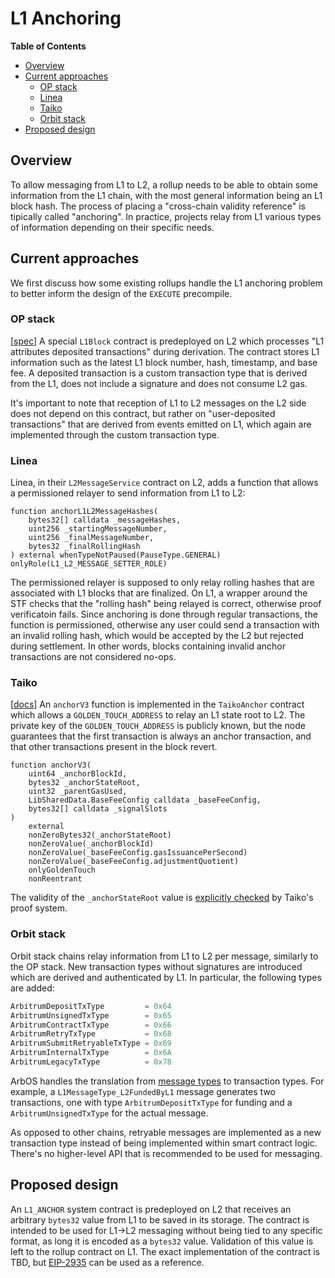 # L1 Anchoring
<!-- START doctoc generated TOC please keep comment here to allow auto update -->
<!-- DON'T EDIT THIS SECTION, INSTEAD RE-RUN doctoc TO UPDATE -->
**Table of Contents**

- [Overview](#overview)
- [Current approaches](#current-approaches)
  - [OP stack](#op-stack)
  - [Linea](#linea)
  - [Taiko](#taiko)
  - [Orbit stack](#orbit-stack)
- [Proposed design](#proposed-design)

<!-- END doctoc generated TOC please keep comment here to allow auto update -->
## Overview
To allow messaging from L1 to L2, a rollup needs to be able to obtain some information from the L1 chain, with the most general information being an L1 block hash. The process of placing a "cross-chain validity reference" is tipically called "anchoring". In practice, projects relay from L1 various types of information depending on their specific needs.

## Current approaches

We first discuss how some existing rollups handle the L1 anchoring problem to better inform the design of the `EXECUTE` precompile.

### OP stack
[[spec](https://specs.optimism.io/protocol/deposits.html#l1-attributes-predeployed-contract)]
A special `L1Block` contract is predeployed on L2 which processes "L1 attributes deposited transactions" during derivation. The contract stores L1 information such as the latest L1 block number, hash, timestamp, and base fee. A deposited transaction is a custom transaction type that is derived from the L1, does not include a signature and does not consume L2 gas.

It's important to note that reception of L1 to L2 messages on the L2 side does not depend on this contract, but rather on "user-deposited transactions" that are derived from events emitted on L1, which again are implemented through the custom transaction type.

### Linea

Linea, in their `L2MessageService` contract on L2, adds a function that allows a permissioned relayer to send information from L1 to L2:

```solidity
function anchorL1L2MessageHashes(
    bytes32[] calldata _messageHashes,
    uint256 _startingMessageNumber,
    uint256 _finalMessageNumber,
    bytes32 _finalRollingHash
) external whenTypeNotPaused(PauseType.GENERAL) onlyRole(L1_L2_MESSAGE_SETTER_ROLE)
```

The permissioned relayer is supposed to only relay rolling hashes that are associated with L1 blocks that are finalized. On L1, a wrapper around the STF checks that the "rolling hash" being relayed is correct, otherwise proof verificatoin fails. Since anchoring is done through regular transactions, the function is permissioned, otherwise any user could send a transaction with an invalid rolling hash, which would be accepted by the L2 but rejected during settlement. In other words, blocks containing invalid anchor transactions are not considered no-ops.

### Taiko
[[docs](https://github.com/taikoxyz/taiko-mono/blob/a36f99f1e820e52e12f97f804837c2828e941a41/packages/protocol/docs/how_taiko_proves_blocks.md#anchor-transactions)] An `anchorV3` function is implemented in the `TaikoAnchor` contract which allows a `GOLDEN_TOUCH_ADDRESS` to relay an L1 state root to L2. The private key of the `GOLDEN_TOUCH_ADDRESS` is publicly known, but the node guarantees that the first transaction is always an anchor transaction, and that other transactions present in the block revert.

```solidity
function anchorV3(
    uint64 _anchorBlockId,
    bytes32 _anchorStateRoot,
    uint32 _parentGasUsed,
    LibSharedData.BaseFeeConfig calldata _baseFeeConfig,
    bytes32[] calldata _signalSlots
)
    external
    nonZeroBytes32(_anchorStateRoot)
    nonZeroValue(_anchorBlockId)
    nonZeroValue(_baseFeeConfig.gasIssuancePerSecond)
    nonZeroValue(_baseFeeConfig.adjustmentQuotient)
    onlyGoldenTouch
    nonReentrant
```

The validity of the `_anchorStateRoot` value is [explicitly checked](https://github.com/taikoxyz/taiko-mono/blob/56a28bb5b59510c9b708ed4222d5260f64d346c6/packages/protocol/docs/how_taiko_proves_blocks.md#signal-storage) by Taiko's proof system.

### Orbit stack

Orbit stack chains relay information from L1 to L2 per message, similarly to the OP stack. New transaction types without signatures are introduced which are derived and authenticated by L1. In particular, the following types are added:

```go
ArbitrumDepositTxType         = 0x64
ArbitrumUnsignedTxType        = 0x65
ArbitrumContractTxType        = 0x66
ArbitrumRetryTxType           = 0x68
ArbitrumSubmitRetryableTxType = 0x69
ArbitrumInternalTxType        = 0x6A
ArbitrumLegacyTxType          = 0x78
```

ArbOS handles the translation from [message types](./orbit_stack.md#l1-to-l2-messaging) to transaction types. For example, a `L1MessageType_L2FundedByL1` message generates two transactions, one with type `ArbitrumDepositTxType` for funding and a `ArbitrumUnsignedTxType` for the actual message.

As opposed to other chains, retryable messages are implemented as a new transaction type instead of being implemented within smart contract logic. There's no higher-level API that is recommended to be used for messaging. 

## Proposed design

An `L1_ANCHOR` system contract is predeployed on L2 that receives an arbitrary `bytes32` value from L1 to be saved in its storage. The contract is intended to be used for L1->L2 messaging without being tied to any specific format, as long it is encoded as a `bytes32` value. Validation of this value is left to the rollup contract on L1. The exact implementation of the contract is TBD, but [EIP-2935](https://eips.ethereum.org/EIPS/eip-2935) can be used as a reference.
